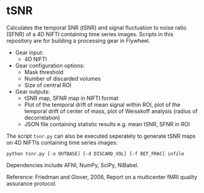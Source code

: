 # tSNR
Calculates the temporal SNR (tSNR) and signal fluctuation to noise ratio (SFNR) of a 4D NIFTI containing time series images. Scripts in this repository are for building a processing gear in Flywheel. 
- Gear input:
    - 4D NIFTI
- Gear configuration options:
    - Mask threshold
    - Number of discarded volumes
    - Size of central ROI
- Gear outputs:
    - tSNR map, SFNR map in NIFTI format
    - Plot of the temporal drift of mean signal within ROI, plot of the temporal drift of center of mass, plot of Weisskoff analysis (radius of decorrelation)
    - JSON file containing statistic results e.g. mean tSNR, SFNR in ROI

The script ``tsnr.py`` can also be executed seperately to generate tSNR maps on 4D NIFTIs containing time series images:

``python tsnr.py [-o OUTBASE] [-d DISCARD_VOL] [-f BET_FRAC] infile``

Dependencies include AFNI, NumPy, SciPy, NiBabel.

Reference:  Friedman and Glover, 2006, Report on a multicenter fMRI quality assurance protocol.
